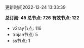 更新时间2022-12-24 13:33:39

**总订阅: 45**
**总节点: 726**
**有效节点: 122**
- v2ray节点: 116
- trojan节点: 5
- ss节点: 1
